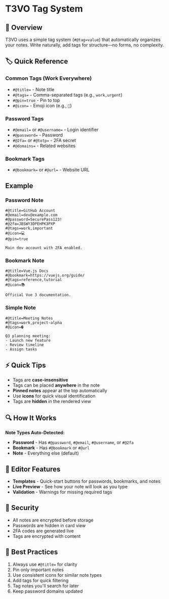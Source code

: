 # T3VO Tag System

## 🎯 Overview

T3VO uses a simple tag system (`#@tag=value`) that automatically organizes your notes. Write naturally, add tags for structure—no forms, no complexity.

## 🏷️ Quick Reference

### Common Tags (Work Everywhere)

- `#@title=` - Note title
- `#@tags=` - Comma-separated tags (e.g., `work,urgent`)
- `#@pin=true` - Pin to top
- `#@icon=` - Emoji icon (e.g., `🔑`)

### Password Tags

- `#@email=` or `#@username=` - Login identifier
- `#@password=` - Password
- `#@2fa=` or `#@totp=` - 2FA secret
- `#@domains=` - Related websites

### Bookmark Tags

- `#@bookmark=` or `#@url=` - Website URL

## Example

### Password Note
```
#@title=GitHub Account
#@email=dev@example.com
#@password=SecurePass123!
#@2fa=JBSWY3DPEHPK3PXP
#@tags=work,important
#@icon=💻
#@pin=true

Main dev account with 2FA enabled.
```

### Bookmark Note
```
#@title=Vue.js Docs
#@bookmark=https://vuejs.org/guide/
#@tags=reference,tutorial
#@icon=📚

Official Vue 3 documentation.
```

### Simple Note

```
#@title=Meeting Notes
#@tags=work,project-alpha
#@icon=�

Q3 planning meeting:
- Launch new feature
- Review timeline
- Assign tasks
```

## ⚡ Quick Tips

- Tags are **case-insensitive**
- Tags can be placed **anywhere** in the note
- **Pinned notes** appear at the top automatically
- Use **icons** for quick visual identification
- Tags are **hidden** in the rendered view

## 🔍 How It Works

**Note Types Auto-Detected:**

- **Password** - Has `#@password`, `#@email`, `#@username`, or `#@2fa`
- **Bookmark** - Has `#@bookmark` or `#@url`
- **Note** - Everything else (default)

## 🎨 Editor Features

- **Templates** - Quick-start buttons for passwords, bookmarks, and notes
- **Live Preview** - See how your note will look as you type
- **Validation** - Warnings for missing required tags

## 🔐 Security

- All notes are encrypted before storage
- Passwords are hidden in card view
- 2FA codes are generated live
- Tags are encrypted with content

## 🎯 Best Practices

1. Always use `#@title=` for clarity
2. Pin only important notes
3. Use consistent icons for similar note types
4. Add tags for quick filtering
5. Tag notes you'll search for later
6. Keep password domains updated
